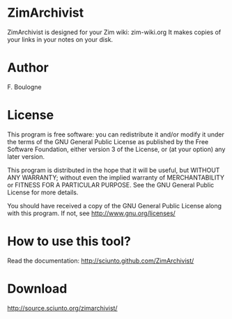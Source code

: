 # ZimArchivist
ZimArchivist is designed for your Zim wiki: zim-wiki.org
It makes copies of your links in your notes on your disk.

# Author 
F. Boulogne <fboulogne at april dot org>

# License 
This program is free software: you can redistribute it and/or modify
it under the terms of the GNU General Public License as published by
the Free Software Foundation, either version 3 of the License, or
(at your option) any later version.

This program is distributed in the hope that it will be useful,
but WITHOUT ANY WARRANTY; without even the implied warranty of
MERCHANTABILITY or FITNESS FOR A PARTICULAR PURPOSE.  See the
GNU General Public License for more details.

You should have received a copy of the GNU General Public License
along with this program.  If not, see <http://www.gnu.org/licenses/>

# How to use this tool?
Read the documentation:
http://sciunto.github.com/ZimArchivist/

# Download

http://source.sciunto.org/zimarchivist/

